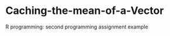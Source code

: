Caching-the-mean-of-a-Vector
============================

R programming: second programming assignment example
